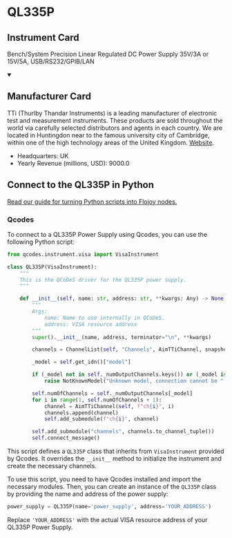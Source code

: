 
# QL335P

## Instrument Card

Bench/System Precision Linear Regulated DC Power Supply 35V/3A or 15V/5A, USB/RS232/GPIB/LAN

<details open>
<summary><h2>Manufacturer Card</h2></summary>
TTi (Thurlby Thandar Instruments) is a leading manufacturer of electronic test and measurement instruments. These products are sold throughout the world via carefully selected distributors and agents in each country. We are located in Huntingdon near to the famous university city of Cambridge, within one of the high technology areas of the United Kingdom. <a href=https://www.aimtti.com/>Website</a>.

<ul>
  <li>Headquarters: UK</li>
  <li>Yearly Revenue (millions, USD): 9000.0</li>
</ul>
</details>

## Connect to the QL335P in Python

[Read our guide for turning Python scripts into Flojoy nodes.](https://docs.flojoy.ai/custom-nodes/creating-custom-node/)


### Qcodes

To connect to a QL335P Power Supply using Qcodes, you can use the following Python script:

```python
from qcodes.instrument.visa import VisaInstrument

class QL335P(VisaInstrument):
    """
    This is the QCoDeS driver for the QL335P power supply.
    """

    def __init__(self, name: str, address: str, **kwargs: Any) -> None:
        """
        Args:
            name: Name to use internally in QCoDeS.
            address: VISA resource address
        """
        super().__init__(name, address, terminator="\n", **kwargs)

        channels = ChannelList(self, "Channels", AimTTiChannel, snapshotable=False)

        _model = self.get_idn()["model"]

        if (_model not in self._numOutputChannels.keys()) or (_model is None):
            raise NotKnownModel("Unknown model, connection cannot be " "established.")

        self.numOfChannels = self._numOutputChannels[_model]
        for i in range(1, self.numOfChannels + 1):
            channel = AimTTiChannel(self, f"ch{i}", i)
            channels.append(channel)
            self.add_submodule(f"ch{i}", channel)

        self.add_submodule("channels", channels.to_channel_tuple())
        self.connect_message()
```

This script defines a `QL335P` class that inherits from `VisaInstrument` provided by Qcodes. It overrides the `__init__` method to initialize the instrument and create the necessary channels.

To use this script, you need to have Qcodes installed and import the necessary modules. Then, you can create an instance of the `QL335P` class by providing the name and address of the power supply:

```python
power_supply = QL335P(name='power_supply', address='YOUR_ADDRESS')
```

Replace `'YOUR_ADDRESS'` with the actual VISA resource address of your QL335P Power Supply.

